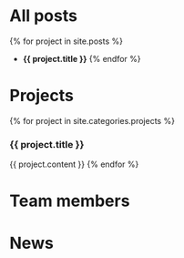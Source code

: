 ---
---
# All posts

{% for project in site.posts %}
- **{{ project.title }}**
{% endfor %}

# Projects

{% for project in site.categories.projects %}
### **{{ project.title }}**
{{ project.content }}
{% endfor %}

# Team members

# News

